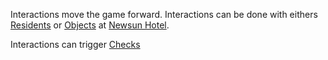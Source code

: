 Interactions move the game forward. Interactions can be done with eithers [Residents](Residents.md) or [Objects](Objects.md) at [Newsun Hotel](Newsun_Hotel.md).

Interactions can trigger [Checks](Checks.md)
